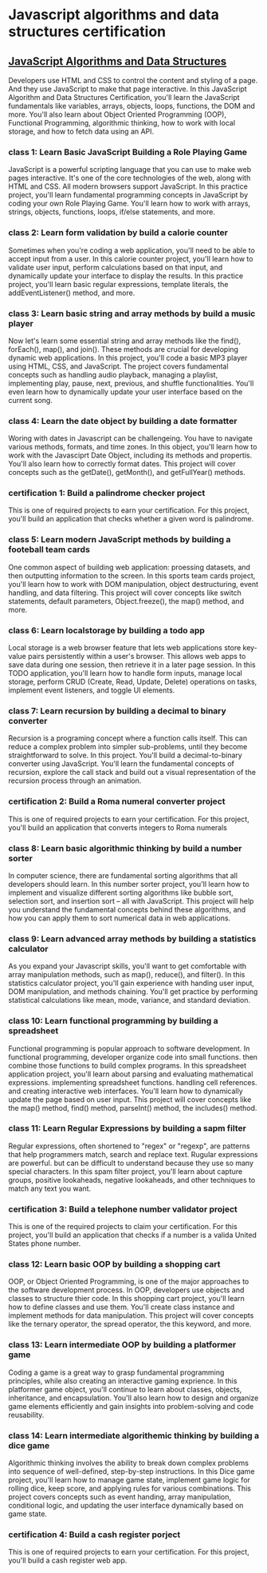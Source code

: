 # Javascript algorithms and data structures certification

## [JavaScript Algorithms and Data Structures](https://www.freecodecamp.org/learn/javascript-algorithms-and-data-structures-v8/)

Developers use HTML and CSS to control the content and styling of a page. And they use JavaScript to make that page interactive.
In this JavaScript Algorithm and Data Structures Certification, you'll learn the JavaScript fundamentals like variables, arrays, objects, loops, functions, the DOM and more.
You'll also learn about Object Oriented Programming (OOP), Functional Programming, algorithmic thinking, how to work with local storage, and how to fetch data using an API.

### class 1: Learn Basic JavaScript Building a Role Playing Game

JavaScript is a powerful scripting language that you can use to make web pages interactive. It's one of the core technologies of the web, along with HTML and CSS. All modern browsers support JavaScript.
In this practice project, you'll learn fundamental programming concepts in JavaScript by coding your own Role Playing Game. You'll learn how to work with arrays, strings, objects, functions, loops, if/else statements, and more.

### class 2: Learn form validation by build a calorie counter

Sometimes when you're coding a web application, you'll need to be able to accept input from a user. In this calorie counter project, you'll learn how to validate user input, perform calculations based on that input, and dynamically update your interface to display the results.
In this practice project, you'll learn basic regular expressions, template literals, the addEventListener() method, and more.

### class 3: Learn basic string and array methods by build a music player

Now let's learn some essential string and array methods like the find(), forEach(), map(), and join(). These methods are crucial for developing dynamic web applications.
In this project, you'll code a basic MP3 player using HTML, CSS, and JavaScript. The project covers fundamental concepts such as handling audio playback, managing a playlist, implementing play, pause, next, previous, and shuffle functionalities. You'll even learn how to dynamically update your user interface based on the current song.

### class 4: Learn the date object by building a date formatter

Woring with dates in Javascript can be challengeing. You have to navigate various methods, formats, and time zones. In this object, you'll learn how to work with the Javasciprt Date Object, including its methods and propertis. You'll also learn how to correctly format dates.
This project will cover concepts such as the getDate(), getMonth(), and getFullYear() methods.

### certification 1: Build a palindrome checker project

This is one of required projects to earn your certification.
For this project, you'll build an application that checks whether a given word is palindrome.

### class 5: Learn modern JavaScript methods by building a footeball team cards

One common aspect of building web application: proessing datasets, and then outputting information to the screen. In this sports team cards project, you'll learn how to work with DOM manipulation, object destructuring, event handling, and data filtering.
This project will cover concepts like switch statements, default parameters, Object.freeze(), the map() method, and more.

### class 6: Learn localstorage by building a todo app

Local storage is a web browser feature that lets web applications store key-value pairs persistently within a user's browser. This allows web apps to save data during one session, then retrieve it in a later page session.
In this TODO application, you'll learn how to handle form inputs, manage local storage, perform CRUD (Create, Read, Update, Delete) operations on tasks, implement event listeners, and toggle UI elements.

### class 7: Learn recursion by building a decimal to binary converter

Recursion is a programing concept where a function calls itself. This can reduce a complex problem into simpler sub-problems, until they become straightforward to solve.
In this project. You'll build a decimal-to-binary converter using JavaScript. You'll learn the fundamental concepts of recursion, explore the call stack and build out a visual representation of the recursion process through an animation.

### certification 2: Build a Roma numeral converter project

This is one of required projects to earn your certification.
For this project, you'll build an application that converts integers to Roma numerals

### class 8: Learn basic algorithmic thinking by build a number sorter

In computer science, there are fundamental sorting algorithms that all developers should learn. In this number sorter project, you'll learn how to implement and visualize different sorting algorithms like bubble sort, selection sort, and insertion sort – all with JavaScript.
This project will help you understand the fundamental concepts behind these algorithms, and how you can apply them to sort numerical data in web applications.

### class 9: Learn advanced array methods by building a statistics calculator

As you expand your Javascript skills, you'll want to get comfortable with array manipulation methods, such as map(), reduce(), and filter().
In this statistics calculator project, you'll gain experience with handing user input, DOM manipulation, and methods chaining. You'll get practice by performing statistical calculations like mean, mode, variance, and standard deviation.

### class 10: Learn functional programming by building a spreadsheet

Functional programming is popular approach to software development. In functional programming, developer organize code into small functions. then combine those functions to build complex programs.
In this spreadsheet application project, you'll learn about parsing and evaluating mathematical expressions. implementing spreadsheet functions. handling cell references. and creating interactive web interfaces. You'll learn how to dynamically update the page based on user input.
This project will cover concepts like the map() method, find() method, parseInt() method, the includes() method.

### class 11: Learn Regular Expressions by building a sapm filter

Regular expressions, often shortened to "regex" or "regexp", are patterns that help programmers match, search and replace text. Rugular expressions are powerful. but can be difficult to understand because they use so many special characters.
In this spam filter project, you'll learn about capture groups, positive lookaheads, negative lookaheads, and other techniques to match any text you want.

### certification 3: Build a telephone number validator project

This is one of the required projects to claim your certification.
For this project, you'll build an application that checks if a number is a valida United States phone number.

### class 12: Learn basic OOP by building a shopping cart

OOP, or Object Oriented Programming, is one of the major approaches to the software development process. In OOP, developers use objects and classes to structure thier code.
In this shopping cart project, you'll learn how to define classes and use them. You'll create class instance and implement methods for data manipulation.
This project will cover concepts like the ternary operator, the spread operator, the this keyword, and more.

### class 13: Learn intermediate OOP by building a platformer game

Coding a game is a great way to grasp fundamental programming principles, while also creating an interactive gaming exprience.
In this platformer game object, you'll continue to learn about classes, objects, inheritance, and encapsulation. You'll also learn how to design and organize game elements efficiently and gain insights into problem-solving and code reusability.

### class 14: Learn intermediate algorithemic thinking  by building a dice game

Algorithmic thinking involves the ability to break down complex problems into sequence of well-defined, step-by-step instructions.
In this Dice game project, you'll learn how to manage game state, implement game logic for rolling dice, keep score, and applying rules for various combinations.
This project covers concepts such as event handing, array manipulation, conditional logic, and updating the user interface dynamically based on game state.

### certification 4: Build a cash register porject

This is one of required projects to earn your certification.
For this project, you'll build a cash register web app.
